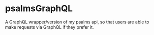 # psalmsGraphQL
A GraphQL wrapper/version of my psalms api, so that users are able to make requests via GraphQL if they prefer it.
